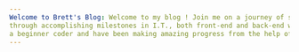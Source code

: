 ```yaml
---
Welcome to Brett's Blog: Welcome to my blog ! Join me on a journey of success and experience satisfactory
through accomplishing milestones in I.T., both front-end and back-end web developement milestones. I'm 
a beginner coder and have been making amazing progress from the help of my instructor and completing Github courses has increased my knowledge in coding. 
---
```


